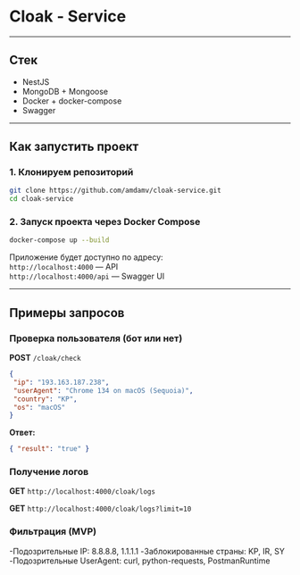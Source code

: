 #  Cloak - Service

---

## Стек

- NestJS
- MongoDB + Mongoose
- Docker + docker-compose
- Swagger

---

##  Как запустить проект

### 1. Клонируем репозиторий
```bash
git clone https://github.com/amdamv/cloak-service.git
cd cloak-service
```

### 2. Запуск проекта через Docker Compose
```bash
docker-compose up --build
```

Приложение будет доступно по адресу:  
 `http://localhost:4000` — API  
 `http://localhost:4000/api` — Swagger UI

---

##  Примеры запросов

###  Проверка пользователя (бот или нет)
**POST** `/cloak/check`
```json
{
 "ip": "193.163.187.238",
 "userAgent": "Chrome 134 on macOS (Sequoia)",
 "country": "KP",
 "os": "macOS"
}
```
**Ответ:**
```json
{ "result": "true" } 
```

###  Получение логов
**GET** `http://localhost:4000/cloak/logs`

**GET** `http://localhost:4000/cloak/logs?limit=10`


### Фильтрация (MVP)
 -Подозрительные IP: 8.8.8.8, 1.1.1.1
 -Заблокированные страны: KP, IR, SY
 -Подозрительные UserAgent: curl, python-requests, PostmanRuntime



